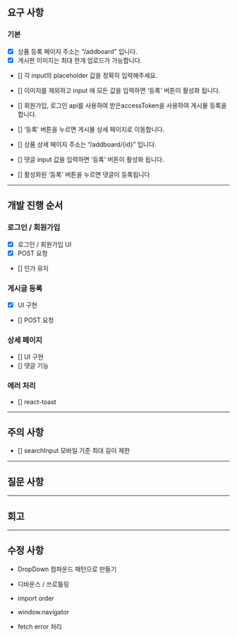 ## 요구 사항

### 기본

- [x] 상품 등록 페이지 주소는 “/addboard” 입니다.
- [x] 게시판 이미지는 최대 한개 업로드가 가능합니다.
- [] 각 input의 placeholder 값을 정확히 입력해주세요.
- [] 이미지를 제외하고 input 에 모든 값을 입력하면 ‘등록' 버튼이 활성화 됩니다.
- [] 회원가입, 로그인 api를 사용하여 받은accessToken을 사용하여 게시물 등록을 합니다.
- [] ‘등록’ 버튼을 누르면 게시물 상세 페이지로 이동합니다.

- [] 상품 상세 페이지 주소는 “/addboard/{id}” 입니다.
- [] 댓글 input 값을 입력하면 ‘등록' 버튼이 활성화 됩니다.
- [] 활성화된 ‘등록' 버튼을 누르면 댓글이 등록됩니다

---

## 개발 진행 순서

### 로그인 / 회원가입

- [x] 로그인 / 회원가입 UI
- [x] POST 요청
- [] 인가 유지

### 게시글 등록

- [x] UI 구현
- [] POST 요청

### 상세 페이지

- [] UI 구현
- [] 댓글 기능

### 에러 처리

- [] react-toast

---

## 주의 사항

- [] searchInput 모바일 기준 최대 길이 제한

---

## 질문 사항

---

## 회고

---

## 수정 사항

- DropDown 컴파운드 패턴으로 만들기
- 디바운스 / 쓰로틀링
- import order

- window.navigator
- fetch error 처리

